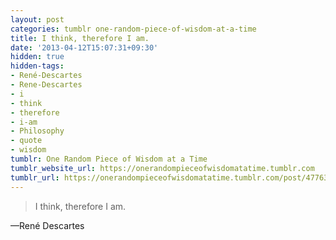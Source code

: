 ```yaml
---
layout: post
categories: tumblr one-random-piece-of-wisdom-at-a-time
title: I think, therefore I am.
date: '2013-04-12T15:07:31+09:30'
hidden: true
hidden-tags:
- René-Descartes
- Rene-Descartes
- i
- think
- therefore
- i-am
- Philosophy
- quote
- wisdom
tumblr: One Random Piece of Wisdom at a Time
tumblr_website_url: https://onerandompieceofwisdomatatime.tumblr.com
tumblr_url: https://onerandompieceofwisdomatatime.tumblr.com/post/47763890600/i-think-therefore-i-am
---
```

> I think, therefore I am.

—René Descartes
